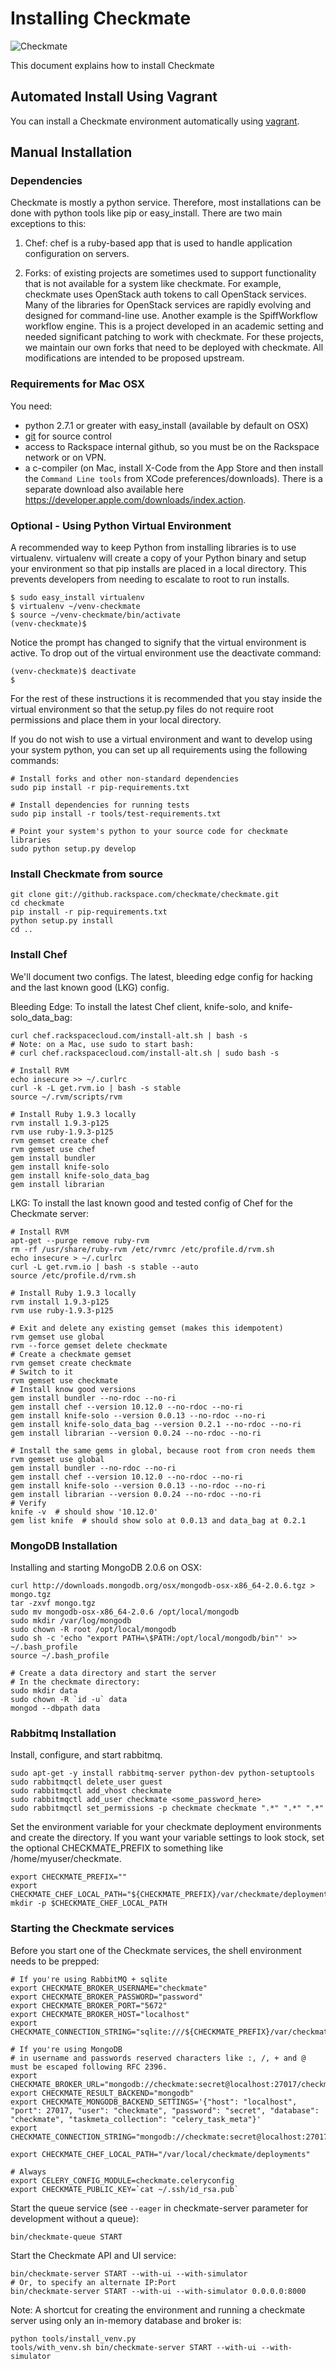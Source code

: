 # Installing Checkmate
![Checkmate](https://github.rackspace.com/checkmate/checkmate/raw/master/checkmate/static/img/checkmate.png)

This document explains how to install Checkmate

## Automated Install Using Vagrant

You can install a Checkmate environment automatically using [vagrant](https://github.rackspace.com/checkmate/checkmate/blob/master/vagrant/README.md).


## Manual Installation

### Dependencies

Checkmate is mostly a python service. Therefore, most installations can be
done with python tools like pip or easy_install. There are two main exceptions
to this:

1. Chef: chef is a ruby-based app that is used to handle application
configuration on servers.

2. Forks: of existing projects are sometimes used to support functionality that
is not available for a system like checkmate. For example, checkmate uses
OpenStack auth tokens to call OpenStack services. Many of the libraries for
OpenStack services are rapidly evolving and designed for command-line use.
Another example is the SpiffWorkflow workflow engine. This is a project
developed in an academic setting and needed significant patching to work with
checkmate. For these projects, we maintain our own forks that need to be
deployed with checkmate. All modifications are intended to be proposed upstream.

### Requirements for Mac OSX

You need:

- python 2.7.1 or greater with easy_install (available by default on OSX)
- [git](http://git-scm.com/download) for source control
- access to Rackspace internal github, so you must be on the Rackspace network
  or on VPN.
- a c-compiler (on Mac, install X-Code from the App Store and then install the
  `Command Line tools` from XCode preferences/downloads). There is a separate
  download also available here
  https://developer.apple.com/downloads/index.action.

### Optional - Using Python Virtual Environment

A recommended way to keep Python from installing libraries is to use
virtualenv. virtualenv will create a copy of your Python binary and setup your
environment so that pip installs are placed in a local directory. This prevents
developers from needing to escalate to root to run installs.

    $ sudo easy_install virtualenv
    $ virtualenv ~/venv-checkmate
    $ source ~/venv-checkmate/bin/activate
    (venv-checkmate)$

Notice the prompt has changed to signify that the virtual environment is active.
To drop out of the virtual environment use the deactivate command:

    (venv-checkmate)$ deactivate
    $

For the rest of these instructions it is recommended that you stay inside the
virtual environment so that the setup.py files do not require root permissions
and place them in your local directory.

If you do not wish to use a virtual environment and want to develop using your
system python, you can set up all requirements using the following commands:

    # Install forks and other non-standard dependencies
    sudo pip install -r pip-requirements.txt

    # Install dependencies for running tests
    sudo pip install -r tools/test-requirements.txt

    # Point your system's python to your source code for checkmate libraries
    sudo python setup.py develop


### Install Checkmate from source

    git clone git://github.rackspace.com/checkmate/checkmate.git
    cd checkmate
    pip install -r pip-requirements.txt
    python setup.py install
    cd ..

### Install Chef

We'll document two configs. The latest, bleeding edge config for hacking and the
last known good (LKG) config.

Bleeding Edge: To install the latest Chef client, knife-solo, and
knife-solo_data_bag:

    curl chef.rackspacecloud.com/install-alt.sh | bash -s
    # Note: on a Mac, use sudo to start bash:
    # curl chef.rackspacecloud.com/install-alt.sh | sudo bash -s

    # Install RVM
    echo insecure >> ~/.curlrc
    curl -k -L get.rvm.io | bash -s stable
    source ~/.rvm/scripts/rvm

    # Install Ruby 1.9.3 locally
    rvm install 1.9.3-p125
    rvm use ruby-1.9.3-p125
    rvm gemset create chef
    rvm gemset use chef
    gem install bundler
    gem install knife-solo
    gem install knife-solo_data_bag
    gem install librarian

LKG: To install the last known good and tested config of Chef for the Checkmate
server:

    # Install RVM
    apt-get --purge remove ruby-rvm
    rm -rf /usr/share/ruby-rvm /etc/rvmrc /etc/profile.d/rvm.sh
    echo insecure > ~/.curlrc
    curl -L get.rvm.io | bash -s stable --auto
    source /etc/profile.d/rvm.sh

    # Install Ruby 1.9.3 locally
    rvm install 1.9.3-p125
    rvm use ruby-1.9.3-p125

    # Exit and delete any existing gemset (makes this idempotent)
    rvm gemset use global
    rvm --force gemset delete checkmate
    # Create a checkmate gemset
    rvm gemset create checkmate
    # Switch to it
    rvm gemset use checkmate
    # Install know good versions
    gem install bundler --no-rdoc --no-ri
    gem install chef --version 10.12.0 --no-rdoc --no-ri
    gem install knife-solo --version 0.0.13 --no-rdoc --no-ri
    gem install knife-solo_data_bag --version 0.2.1 --no-rdoc --no-ri
    gem install librarian --version 0.0.24 --no-rdoc --no-ri

    # Install the same gems in global, because root from cron needs them
    rvm gemset use global
    gem install bundler --no-rdoc --no-ri
    gem install chef --version 10.12.0 --no-rdoc --no-ri
    gem install knife-solo --version 0.0.13 --no-rdoc --no-ri
    gem install librarian --version 0.0.24 --no-rdoc --no-ri
    # Verify
    knife -v  # should show '10.12.0'
    gem list knife  # should show solo at 0.0.13 and data_bag at 0.2.1

### MongoDB Installation

Installing and starting MongoDB 2.0.6 on OSX:

    curl http://downloads.mongodb.org/osx/mongodb-osx-x86_64-2.0.6.tgz > mongo.tgz
    tar -zxvf mongo.tgz
    sudo mv mongodb-osx-x86_64-2.0.6 /opt/local/mongodb
    sudo mkdir /var/log/mongodb
    sudo chown -R root /opt/local/mongodb
    sudo sh -c 'echo "export PATH=\$PATH:/opt/local/mongodb/bin"' >> ~/.bash_profile
    source ~/.bash_profile

    # Create a data directory and start the server
    # In the checkmate directory:
    sudo mkdir data
    sudo chown -R `id -u` data
    mongod --dbpath data

### Rabbitmq Installation

Install, configure, and start rabbitmq.

    sudo apt-get -y install rabbitmq-server python-dev python-setuptools
    sudo rabbitmqctl delete_user guest
    sudo rabbitmqctl add_vhost checkmate
    sudo rabbitmqctl add_user checkmate <some_password_here>
    sudo rabbitmqctl set_permissions -p checkmate checkmate ".*" ".*" ".*"

Set the environment variable for your checkmate deployment environments and
create the directory. If you want your variable settings to look stock, set
the optional CHECKMATE_PREFIX to something like /home/myuser/checkmate.

    export CHECKMATE_PREFIX=""
    export CHECKMATE_CHEF_LOCAL_PATH="${CHECKMATE_PREFIX}/var/checkmate/deployments"
    mkdir -p $CHECKMATE_CHEF_LOCAL_PATH

### Starting the Checkmate services

Before you start one of the Checkmate services, the shell environment needs to
be prepped:

    # If you're using RabbitMQ + sqlite
    export CHECKMATE_BROKER_USERNAME="checkmate"
    export CHECKMATE_BROKER_PASSWORD="password"
    export CHECKMATE_BROKER_PORT="5672"
    export CHECKMATE_BROKER_HOST="localhost"
    export CHECKMATE_CONNECTION_STRING="sqlite:///${CHECKMATE_PREFIX}/var/checkmate/data/db.sqlite"

    # If you're using MongoDB
    # in username and passwords reserved characters like :, /, + and @ must be escaped following RFC 2396.
    export CHECKMATE_BROKER_URL="mongodb://checkmate:secret@localhost:27017/checkmate"
    export CHECKMATE_RESULT_BACKEND="mongodb"
    export CHECKMATE_MONGODB_BACKEND_SETTINGS='{"host": "localhost", "port": 27017, "user": "checkmate", "password": "secret", "database": "checkmate", "taskmeta_collection": "celery_task_meta"}'
    export CHECKMATE_CONNECTION_STRING="mongodb://checkmate:secret@localhost:27017/checkmate"

    export CHECKMATE_CHEF_LOCAL_PATH="/var/local/checkmate/deployments"

    # Always
    export CELERY_CONFIG_MODULE=checkmate.celeryconfig
    export CHECKMATE_PUBLIC_KEY=`cat ~/.ssh/id_rsa.pub`

Start the queue service (see `--eager` in checkmate-server parameter for
development without a queue):

    bin/checkmate-queue START

Start the Checkmate API and UI service:

    bin/checkmate-server START --with-ui --with-simulator
    # Or, to specify an alternate IP:Port
    bin/checkmate-server START --with-ui --with-simulator 0.0.0.0:8000


Note: A shortcut for creating the environment and running a checkmate server
using only an in-memory database and broker is:

    python tools/install_venv.py
    tools/with_venv.sh bin/checkmate-server START --with-ui --with-simulator
